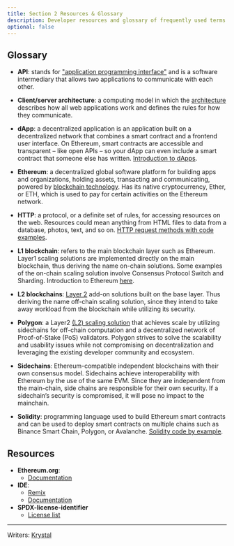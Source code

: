 ```yaml
---
title: Section 2 Resources & Glossary
description: Developer resources and glossary of frequently used terms from section 2.
optional: false
---
```


## Glossary

- **API**: stands for ["application programming interface"](https://www.guru99.com/what-is-api.html) and is a software intermediary that allows two applications to communicate with each other. 

- **Client/server architecture**: a computing model in which the [architecture](https://www.freecodecamp.org/news/http-request-methods-explained/#client-server-architecture) describes how all web applications work and defines the rules for how they communicate.

- **dApp**: a decentralized application is an application built on a decentralized network that combines a smart contract and a frontend user interface. On Ethereum, smart contracts are accessible and transparent – like open APIs – so your dApp can even include a smart contract that someone else has written. [Introduction to dApps](https://ethereum.org/en/developers/docs/dapps/).

- **Ethereum**: a decentralized global software platform for building apps and organizations, holding assets, transacting and communicating, powered by [blockchain technology](https://www.investopedia.com/terms/b/blockchain.asp). Has its native cryptocurrency, Ether, or ETH, which is used to pay for certain activities on the Ethereum network.

- **HTTP**: a protocol, or a definite set of rules, for accessing resources on the web. Resources could mean anything from HTML files to data from a database, photos, text, and so on. [HTTP request methods with code examples](https://www.freecodecamp.org/news/http-request-methods-explained/#client-server-architecture).

- **L1 blockchain**: refers to the main blockchain layer such as Ethereum. Layer1 scaling solutions are implemented directly on the main blockchain, thus deriving the name on-chain solutions. Some examples of the on-chain scaling solution involve Consensus Protocol Switch and Sharding. Introduction to Ethereum [here](https://ethereum.org/en/developers/docs/intro-to-ethereum/).

- **L2 blockchains**: [Layer 2](https://ethereum.org/en/layer-2/) add-on solutions built on the base layer. Thus deriving the name off-chain scaling solution, since they intend to take away workload from the blockchain while utilizing its security.

- **Polygon**: a Layer2 [(L2) scaling solution](https://docs.polygon.technology/docs/develop/getting-started/) that achieves scale by utilizing sidechains for off-chain computation and a decentralized network of Proof-of-Stake (PoS) validators. Polygon strives to solve the scalability and usability issues while not compromising on decentralization and leveraging the existing developer community and ecosystem.

- **Sidechains**: Ethereum-compatible independent blockchains with their own consensus model. Sidechains achieve interoperability with Ethereum by the use of the same EVM. Since they are independent from the main-chain, side chains are responsible for their own security. If a sidechain’s security is compromised, it will pose no impact to the mainchain.

- **Solidity**: programming language used to build Ethereum smart contracts and can be used to deploy smart contracts on multiple chains such as Binance Smart Chain, Polygon, or Avalanche. [Solidity code by example](https://solidity-by-example.org/).

## Resources

- **Ethereum.org**: 
    - [Documentation](https://ethereum.org/en/developers/docs/)  
- **IDE**: 
    - [Remix](https://remix.ethereum.org/)
    - [Documentation](https://remix-ide.readthedocs.io/en/latest/index.html)
- **SPDX-license-identifier**
    - [License list](https://spdx.org/licenses/)

---

Writers: [Krystal](https://twitter.com/theekrystallee)